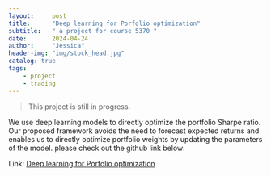 ```yaml
---
layout:     post
title:      "Deep learning for Porfolio optimization"
subtitle:   " a project for course 5370 "
date:       2024-04-24 
author:     "Jessica"
header-img: "img/stock_head.jpg"
catalog: true
tags:
    - project
    - trading
---
```


> This project is still in progress.


We use deep learning models to directly optimize the portfolio Sharpe ratio. Our proposed framework avoids the need to forecast expected returns and enables us to directly optimize portfolio weights by updating the parameters of the model. please check out the github link below:

Link: [Deep learning for Porfolio optimization ](https://github.com/JessXF/deep-learning-for-portfolio-optimization)



